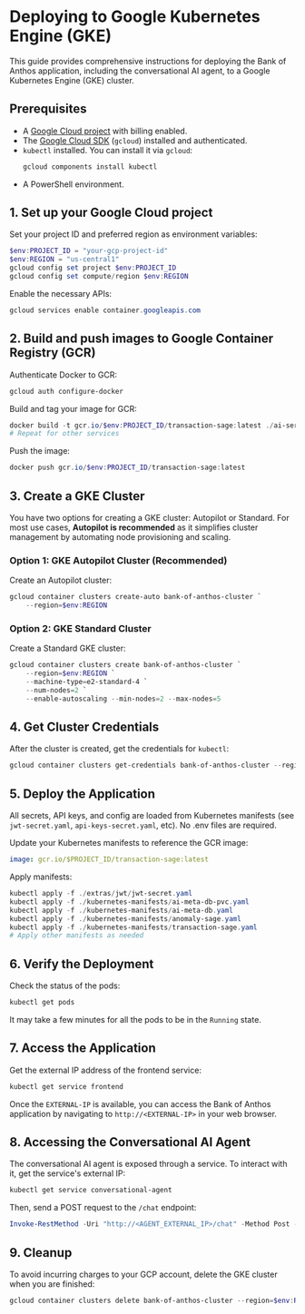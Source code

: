 # Deploying to Google Kubernetes Engine (GKE)

This guide provides comprehensive instructions for deploying the Bank of Anthos application, including the conversational AI agent, to a Google Kubernetes Engine (GKE) cluster.

## Prerequisites

- A [Google Cloud project](https://cloud.google.com/resource-manager/docs/creating-managing-projects) with billing enabled.
- The [Google Cloud SDK](https://cloud.google.com/sdk/docs/install) (`gcloud`) installed and authenticated.
- `kubectl` installed. You can install it via `gcloud`:
  ```powershell
  gcloud components install kubectl
  ```
- A PowerShell environment.

## 1. Set up your Google Cloud project

Set your project ID and preferred region as environment variables:

```powershell
$env:PROJECT_ID = "your-gcp-project-id"
$env:REGION = "us-central1"
gcloud config set project $env:PROJECT_ID
gcloud config set compute/region $env:REGION
```

Enable the necessary APIs:
```powershell
gcloud services enable container.googleapis.com
```

## 2. Build and push images to Google Container Registry (GCR)

Authenticate Docker to GCR:
```powershell
gcloud auth configure-docker
```

Build and tag your image for GCR:
```powershell
docker build -t gcr.io/$env:PROJECT_ID/transaction-sage:latest ./ai-services/transaction-sage
# Repeat for other services
```

Push the image:
```powershell
docker push gcr.io/$env:PROJECT_ID/transaction-sage:latest
```

## 3. Create a GKE Cluster

You have two options for creating a GKE cluster: Autopilot or Standard. For most use cases, **Autopilot is recommended** as it simplifies cluster management by automating node provisioning and scaling.

### Option 1: GKE Autopilot Cluster (Recommended)

Create an Autopilot cluster:
```powershell
gcloud container clusters create-auto bank-of-anthos-cluster `
    --region=$env:REGION
```

### Option 2: GKE Standard Cluster

Create a Standard GKE cluster:
```powershell
gcloud container clusters create bank-of-anthos-cluster `
    --region=$env:REGION `
    --machine-type=e2-standard-4 `
    --num-nodes=2 `
    --enable-autoscaling --min-nodes=2 --max-nodes=5
```

## 4. Get Cluster Credentials

After the cluster is created, get the credentials for `kubectl`:
```powershell
gcloud container clusters get-credentials bank-of-anthos-cluster --region=$env:REGION
```

## 5. Deploy the Application

All secrets, API keys, and config are loaded from Kubernetes manifests (see `jwt-secret.yaml`, `api-keys-secret.yaml`, etc). No .env files are required.

Update your Kubernetes manifests to reference the GCR image:
```yaml
image: gcr.io/$PROJECT_ID/transaction-sage:latest
```

Apply manifests:
```powershell
kubectl apply -f ./extras/jwt/jwt-secret.yaml
kubectl apply -f ./kubernetes-manifests/ai-meta-db-pvc.yaml
kubectl apply -f ./kubernetes-manifests/ai-meta-db.yaml
kubectl apply -f ./kubernetes-manifests/anomaly-sage.yaml
kubectl apply -f ./kubernetes-manifests/transaction-sage.yaml
# Apply other manifests as needed
```

## 6. Verify the Deployment

Check the status of the pods:
```powershell
kubectl get pods
```

It may take a few minutes for all the pods to be in the `Running` state.

## 7. Access the Application

Get the external IP address of the frontend service:
```powershell
kubectl get service frontend
```

Once the `EXTERNAL-IP` is available, you can access the Bank of Anthos application by navigating to `http://<EXTERNAL-IP>` in your web browser.

## 8. Accessing the Conversational AI Agent

The conversational AI agent is exposed through a service. To interact with it, get the service's external IP:
```powershell
kubectl get service conversational-agent
```

Then, send a POST request to the `/chat` endpoint:
```powershell
Invoke-RestMethod -Uri "http://<AGENT_EXTERNAL_IP>/chat" -Method Post -Body '{"message": "what is my balance?"}' -ContentType "application/json"
```

## 9. Cleanup

To avoid incurring charges to your GCP account, delete the GKE cluster when you are finished:
```powershell
gcloud container clusters delete bank-of-anthos-cluster --region=$env:REGION
```
